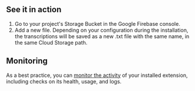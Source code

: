 ## See it in action

1. Go to your project's Storage Bucket in the Google Firebase console.
2. Add a new file. Depending on your configuration during the installation, the transcriptions will be saved as a new .txt file with the same name, in the same Cloud Storage path.

## Monitoring

As a best practice, you can [monitor the activity](https://firebase.google.com/docs/extensions/manage-installed-extensions#monitor) of your installed extension, including checks on its health, usage, and logs.
